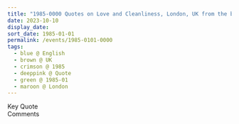 ```yaml
---
title: "1985-0000 Quotes on Love and Cleanliness, London, UK from the book Eternally Inspired Recollections of Our Divine Mother, Volume 3, Page 233 (year not sure)"
date: 2023-10-10
display_date: 
sort_date: 1985-01-01
permalink: /events/1985-0101-0000
tags:
  - blue @ English
  - brown @ UK
  - crimson @ 1985
  - deeppink @ Quote
  - green @ 1985-01
  - maroon @ London
---
```


<wave-list>
  <list-title color="green" width="75">Key Quote</list-title>
  <list-item color="BlanchedAlmond"  width="200"></list-item>
  <list-item color="Lavender"></list-item>
  <list-item color="BlanchedAlmond"></list-item>
</wave-list>

<br>

<wave-list>
  <list-title color="green" width="75">Comments</list-title>
  <list-item color="BlanchedAlmond"  width="200"></list-item>
  <list-item color="Lavender"></list-item>
  <list-item color="BlanchedAlmond"></list-item>
</wave-list>